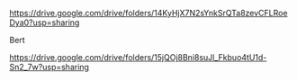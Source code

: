 https://drive.google.com/drive/folders/14KyHjX7N2sYnkSrQTa8zevCFLRoeDya0?usp=sharing

Bert

https://drive.google.com/drive/folders/15jQOj8Bni8suJl_Fkbuo4tU1d-Sn2_7w?usp=sharing
